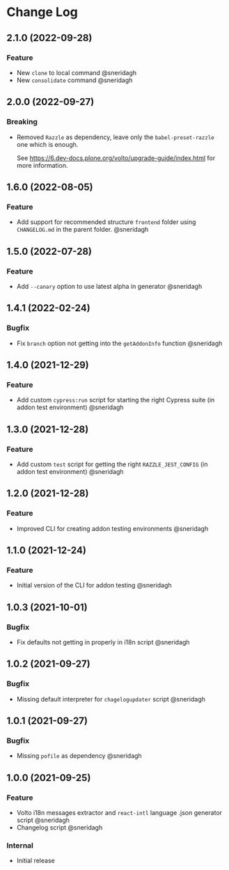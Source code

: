 # Change Log

## 2.1.0 (2022-09-28)

### Feature

- New `clone` to local command @sneridagh
- New `consolidate` command @sneridagh

## 2.0.0 (2022-09-27)

### Breaking

- Removed `Razzle` as dependency, leave only the `babel-preset-razzle` one which is enough.

  See https://6.dev-docs.plone.org/volto/upgrade-guide/index.html for more information.

## 1.6.0 (2022-08-05)

### Feature

- Add support for recommended structure `frontend` folder using `CHANGELOG.md` in the parent folder. @sneridagh

## 1.5.0 (2022-07-28)

### Feature

- Add `--canary` option to use latest alpha in generator @sneridagh

## 1.4.1 (2022-02-24)

### Bugfix

- Fix `branch` option not getting into the `getAddonInfo` function @sneridagh

## 1.4.0 (2021-12-29)

### Feature

- Add custom `cypress:run` script for starting the right Cypress suite (in addon test environment) @sneridagh

## 1.3.0 (2021-12-28)

### Feature

- Add custom `test` script for getting the right `RAZZLE_JEST_CONFIG` (in addon test environment) @sneridagh

## 1.2.0 (2021-12-28)

### Feature

- Improved CLI for creating addon testing environments @sneridagh

## 1.1.0 (2021-12-24)

### Feature

- Initial version of the CLI for addon testing @sneridagh

## 1.0.3 (2021-10-01)

### Bugfix

- Fix defaults not getting in properly in i18n script @sneridagh

## 1.0.2 (2021-09-27)

### Bugfix

- Missing default interpreter for `chagelogupdater` script @sneridagh

## 1.0.1 (2021-09-27)

### Bugfix

- Missing `pofile` as dependency @sneridagh

## 1.0.0 (2021-09-25)

### Feature

- Volto i18n messages extractor and `react-intl` language .json generator script @sneridagh
- Changelog script @sneridagh

### Internal

- Initial release
